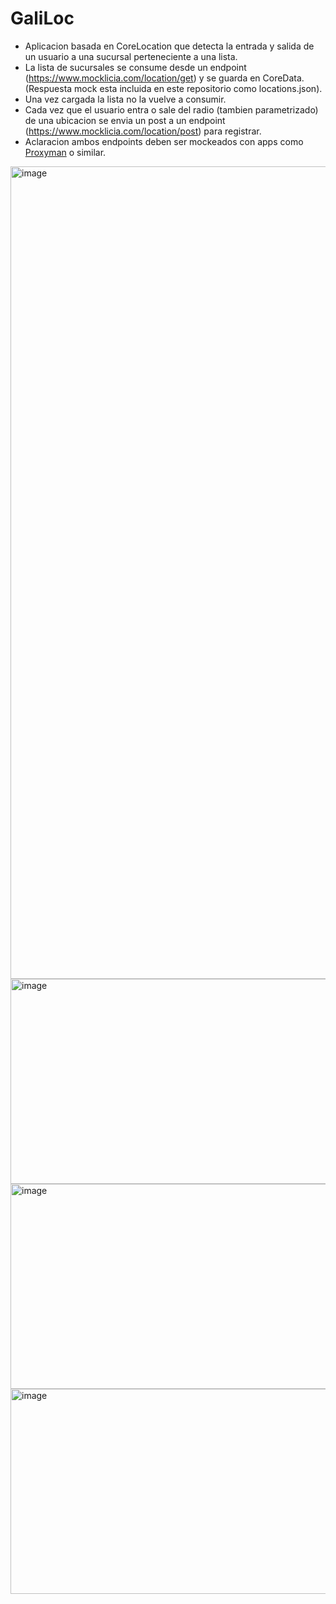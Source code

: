 # GaliLoc

- Aplicacion basada en CoreLocation que detecta la entrada y salida de un usuario a una sucursal perteneciente a una lista.
- La lista de sucursales se consume desde un endpoint (https://www.mocklicia.com/location/get) y se guarda en CoreData. (Respuesta mock esta incluida en este repositorio como locations.json).
- Una vez cargada la lista no la vuelve a consumir.
- Cada vez que el usuario entra o sale del radio (tambien parametrizado) de una ubicacion se envia un post a un endpoint (https://www.mocklicia.com/location/post) para registrar.
- Aclaracion ambos endpoints deben ser mockeados con apps como [Proxyman](https://proxyman.com/) o similar.


<img width="600" height="1300" alt="image" src="https://github.com/user-attachments/assets/39ce2100-c601-4cd1-9fc8-0f51c3fc2266" />

  <img width="1009" height="328" alt="image" src="https://github.com/user-attachments/assets/2027eb74-cb2d-4459-b440-2b30ba94ecfb" />
  <img width="541" height="328" alt="image" src="https://github.com/user-attachments/assets/209227f1-9dfc-442c-89be-8d2a773da16e" />
<img width="541" height="328" alt="image" src="https://github.com/user-attachments/assets/fa0ea2fc-8fae-4cdd-b6f9-48e0590f4fbe" />



  
